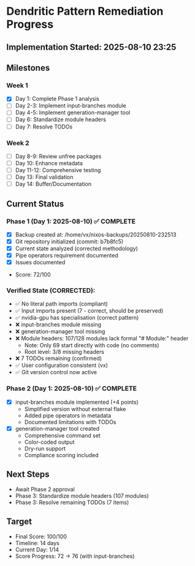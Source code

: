 # Dendritic Pattern Remediation Progress

## Implementation Started: 2025-08-10 23:25

## Milestones

### Week 1
- [x] Day 1: Complete Phase 1 analysis
- [ ] Day 2-3: Implement input-branches module
- [ ] Day 4-5: Implement generation-manager tool
- [ ] Day 6: Standardize module headers
- [ ] Day 7: Resolve TODOs

### Week 2
- [ ] Day 8-9: Review unfree packages
- [ ] Day 10: Enhance metadata
- [ ] Day 11-12: Comprehensive testing
- [ ] Day 13: Final validation
- [ ] Day 14: Buffer/Documentation

## Current Status

### Phase 1 (Day 1: 2025-08-10) ✅ COMPLETE
- [x] Backup created at: /home/vx/nixos-backups/20250810-232513
- [x] Git repository initialized (commit: b7b8fc5)
- [x] Current state analyzed (corrected methodology)
- [x] Pipe operators requirement documented
- [x] Issues documented
- Score: 72/100

### Verified State (CORRECTED):
- ✅ No literal path imports (compliant)
- ✅ Input imports present (7 - correct, should be preserved)
- ✅ nvidia-gpu has specialisation (correct pattern)
- ❌ input-branches module missing
- ❌ generation-manager tool missing
- ❌ Module headers: 107/128 modules lack formal "# Module:" header
  - Note: Only 69 start directly with code (no comments)
  - Root level: 3/8 missing headers
- ❌ 7 TODOs remaining (confirmed)
- ✅ User configuration consistent (vx)
- ✅ Git version control now active

### Phase 2 (Day 1: 2025-08-10) ✅ COMPLETE
- [x] input-branches module implemented (+4 points)
  - Simplified version without external flake
  - Added pipe operators in metadata
  - Documented limitations with TODOs
- [x] generation-manager tool created
  - Comprehensive command set
  - Color-coded output
  - Dry-run support
  - Compliance scoring included

## Next Steps
- Await Phase 2 approval
- Phase 3: Standardize module headers (107 modules)
- Phase 3: Resolve remaining TODOs (7 items)

## Target
- Final Score: 100/100
- Timeline: 14 days
- Current Day: 1/14
- Score Progress: 72 → 76 (with input-branches)